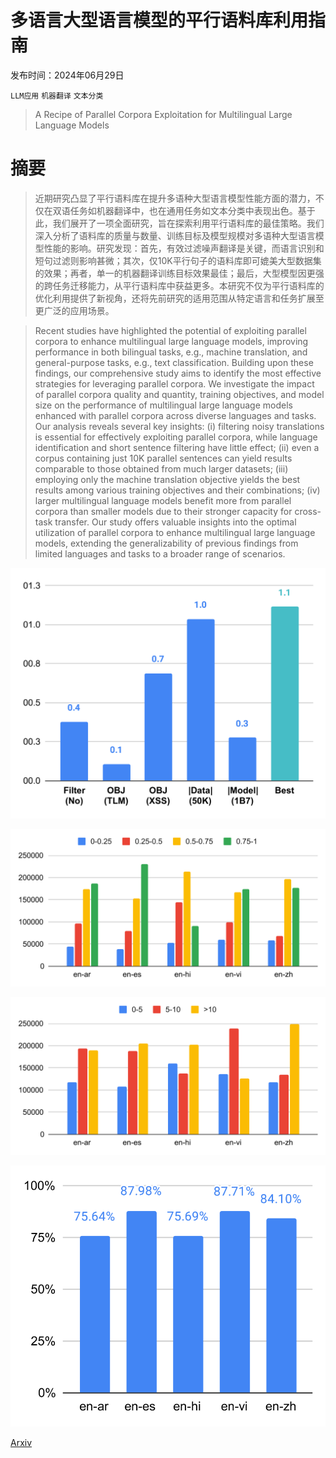 # 多语言大型语言模型的平行语料库利用指南

发布时间：2024年06月29日

`LLM应用` `机器翻译` `文本分类`

> A Recipe of Parallel Corpora Exploitation for Multilingual Large Language Models

# 摘要

> 近期研究凸显了平行语料库在提升多语种大型语言模型性能方面的潜力，不仅在双语任务如机器翻译中，也在通用任务如文本分类中表现出色。基于此，我们展开了一项全面研究，旨在探索利用平行语料库的最佳策略。我们深入分析了语料库的质量与数量、训练目标及模型规模对多语种大型语言模型性能的影响。研究发现：首先，有效过滤噪声翻译是关键，而语言识别和短句过滤则影响甚微；其次，仅10K平行句子的语料库即可媲美大型数据集的效果；再者，单一的机器翻译训练目标效果最佳；最后，大型模型因更强的跨任务迁移能力，从平行语料库中获益更多。本研究不仅为平行语料库的优化利用提供了新视角，还将先前研究的适用范围从特定语言和任务扩展至更广泛的应用场景。

> Recent studies have highlighted the potential of exploiting parallel corpora to enhance multilingual large language models, improving performance in both bilingual tasks, e.g., machine translation, and general-purpose tasks, e.g., text classification. Building upon these findings, our comprehensive study aims to identify the most effective strategies for leveraging parallel corpora. We investigate the impact of parallel corpora quality and quantity, training objectives, and model size on the performance of multilingual large language models enhanced with parallel corpora across diverse languages and tasks. Our analysis reveals several key insights: (i) filtering noisy translations is essential for effectively exploiting parallel corpora, while language identification and short sentence filtering have little effect; (ii) even a corpus containing just 10K parallel sentences can yield results comparable to those obtained from much larger datasets; (iii) employing only the machine translation objective yields the best results among various training objectives and their combinations; (iv) larger multilingual language models benefit more from parallel corpora than smaller models due to their stronger capacity for cross-task transfer. Our study offers valuable insights into the optimal utilization of parallel corpora to enhance multilingual large language models, extending the generalizability of previous findings from limited languages and tasks to a broader range of scenarios.

![多语言大型语言模型的平行语料库利用指南](../../../paper_images/2407.00436/x1.png)

![多语言大型语言模型的平行语料库利用指南](../../../paper_images/2407.00436/x2.png)

![多语言大型语言模型的平行语料库利用指南](../../../paper_images/2407.00436/x3.png)

![多语言大型语言模型的平行语料库利用指南](../../../paper_images/2407.00436/x4.png)

[Arxiv](https://arxiv.org/abs/2407.00436)